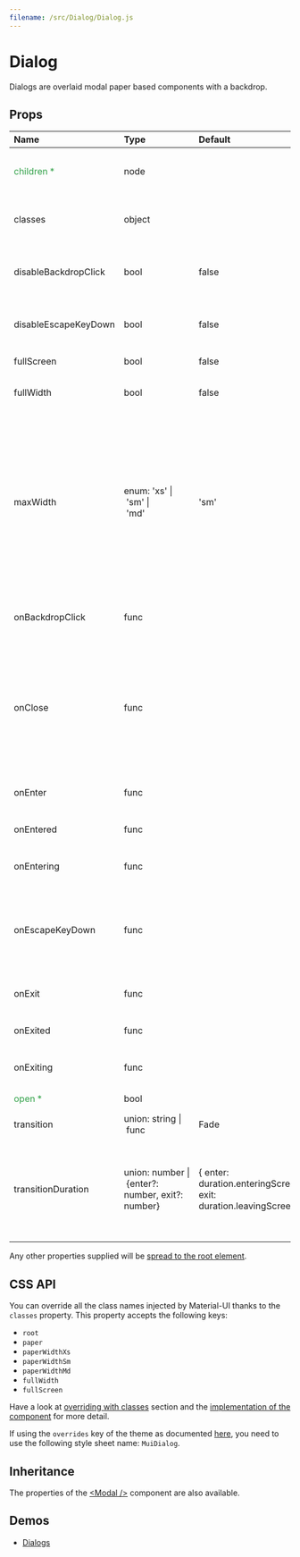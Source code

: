 ```yaml
---
filename: /src/Dialog/Dialog.js
---
```


<!--- This documentation is automatically generated, do not try to edit it. -->

# Dialog

Dialogs are overlaid modal paper based components with a backdrop.

## Props

| Name | Type | Default | Description |
|:-----|:-----|:--------|:------------|
| <span style="color: #31a148">children *</span> | node |  | Dialog children, usually the included sub-components. |
| classes | object |  | Useful to extend the style applied to components. |
| disableBackdropClick | bool | false | If `true`, clicking the backdrop will not fire the `onClose` callback. |
| disableEscapeKeyDown | bool | false | If `true`, hitting escape will not fire the `onClose` callback. |
| fullScreen | bool | false | If `true`, it will be full-screen |
| fullWidth | bool | false | If specified, stretches dialog to max width. |
| maxWidth | enum:&nbsp;'xs'&nbsp;&#124;<br>&nbsp;'sm'&nbsp;&#124;<br>&nbsp;'md'<br> | 'sm' | Determine the max width of the dialog. The dialog width grows with the size of the screen, this property is useful on the desktop where you might need some coherent different width size across your application. |
| onBackdropClick | func |  | Callback fired when the backdrop is clicked. |
| onClose | func |  | Callback fired when the component requests to be closed.<br><br>**Signature:**<br>`function(event: object) => void`<br>*event:* The event source of the callback |
| onEnter | func |  | Callback fired before the dialog enters. |
| onEntered | func |  | Callback fired when the dialog has entered. |
| onEntering | func |  | Callback fired when the dialog is entering. |
| onEscapeKeyDown | func |  | Callback fired when the escape key is pressed, `disableKeyboard` is false and the modal is in focus. |
| onExit | func |  | Callback fired before the dialog exits. |
| onExited | func |  | Callback fired when the dialog has exited. |
| onExiting | func |  | Callback fired when the dialog is exiting. |
| <span style="color: #31a148">open *</span> | bool |  | If `true`, the Dialog is open. |
| transition | union:&nbsp;string&nbsp;&#124;<br>&nbsp;func<br> | Fade | Transition component. |
| transitionDuration | union:&nbsp;number&nbsp;&#124;<br>&nbsp;{enter?: number, exit?: number}<br> | { enter: duration.enteringScreen, exit: duration.leavingScreen } | The duration for the transition, in milliseconds. You may specify a single timeout for all transitions, or individually with an object. |

Any other properties supplied will be [spread to the root element](/guides/api#spread).

## CSS API

You can override all the class names injected by Material-UI thanks to the `classes` property.
This property accepts the following keys:
- `root`
- `paper`
- `paperWidthXs`
- `paperWidthSm`
- `paperWidthMd`
- `fullWidth`
- `fullScreen`

Have a look at [overriding with classes](/customization/overrides#overriding-with-classes) section
and the [implementation of the component](https://github.com/mui-org/material-ui/tree/v1-beta/src/Dialog/Dialog.js)
for more detail.

If using the `overrides` key of the theme as documented
[here](/customization/themes#customizing-all-instances-of-a-component-type),
you need to use the following style sheet name: `MuiDialog`.

## Inheritance

The properties of the [&lt;Modal /&gt;](/api/modal) component are also available.

## Demos

- [Dialogs](/demos/dialogs)

